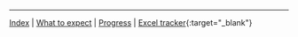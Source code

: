 
---
[Index](../index.html) | [What to expect](../what-to-expect.html) | [Progress](../progress.html) | [Excel tracker](https://docs.google.com/spreadsheets/d/1oGzBmn3m_w-tq_c_vNhARID2xahvLd302_oWQIMN0hs/edit?usp=sharing){:target="_blank"}

